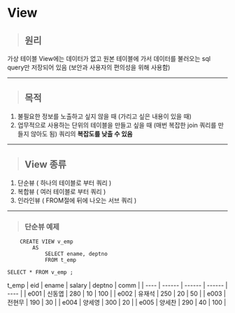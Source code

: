 ﻿# **View**

>## **원리** 
 
가상 테이블 View에는 데이터가 없고 원본 테이블에 가서 데이터를 불러오는 sql query만 저장되어 있음 (보안과 사용자의 편의성을 위해 사용함)

___

>## **목적**

 1. 불필요한 정보를 노출하고 싶지 않을 때 (가리고 싶은 내용이 있을 때)
 2. 업무적으로 사용하는 단위의 테이블을 만들고 싶을 때 (매번 복잡한 join 쿼리를 만들지 않아도 됨) 쿼리의 **복잡도를 낮출 수 있음**

___
>## **View 종류**

 1.  단순뷰 ( 하나의 테이블로 부터 쿼리 )
 2.  복합뷰 ( 여러 테이블로 부터 쿼리 )
 3.  인라인뷰 ( FROM절에 뒤에 나오는 서브 쿼리 )
 
___

>### 단순뷰 예제


``` 
	CREATE VIEW v_emp 
    	AS 
    		SELECT ename, deptno
    		FROM t_emp
```
    		

```
SELECT * FROM v_emp ;
```

	 

t_emp
| eid  | ename  | salary | deptno | comm |
| ---- | ------ | ------ | ------ | ---- |
| e001 | 신동엽 | 280    | 10     | 100  |
| e002 | 유재석 | 250    | 20     | 50   |
| e003 | 전현무 | 190    | 30     |
| e004 | 양세영 | 300    | 20     |
| e005 | 양세찬 | 290    | 40     | 100  |

